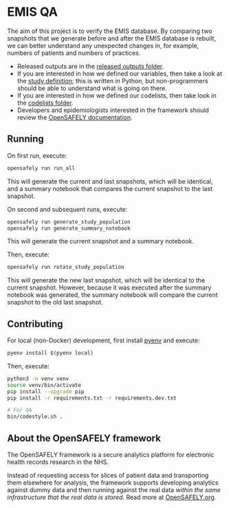 # EMIS QA

The aim of this project is to verify the EMIS database.
By comparing two snapshots that we generate before and after the EMIS database is rebuilt,
we can better understand any unexpected changes in, for example, numbers of patients and numbers of practices.

* Released outputs are in the [released outputs folder][].
* If you are interested in how we defined our variables,
  then take a look at the [study definition][];
  this is written in Python, but non-programmers should be able to understand what is going on there.
* If you are interested in how we defined our codelists,
  then take look in the [codelists folder][].
* Developers and epidemiologists interested in the framework should review the [OpenSAFELY documentation][].

## Running

On first run, execute:

```sh
opensafely run run_all
```

This will generate the current and last snapshots, which will be identical,
and a summary notebook that compares the current snapshot to the last snapshot.

On second and subsequent runs, execute:

```sh
opensafely run generate_study_population
opensafely run generate_summary_notebook
```

This will generate the current snapshot and a summary notebook.

Then, execute:

```sh
opensafely run rotate_study_population
```

This will generate the new last snapshot, which will be identical to the current snapshot.
However, because it was executed after the summary notebook was generated,
the summary notebook will compare the current snapshot to the old last snapshot.

## Contributing

For local (non-Docker) development, first install [pyenv][] and execute:

```sh
pyenv install $(pyenv local)
```

Then, execute:

```sh
python3 -m venv venv
source venv/bin/activate
pip install --upgrade pip
pip install -r requirements.txt -r requirements.dev.txt

# For QA
bin/codestyle.sh .
```

## About the OpenSAFELY framework

The OpenSAFELY framework is a secure analytics platform for electronic health records research in the NHS.

Instead of requesting access for slices of patient data and transporting them elsewhere for analysis,
the framework supports developing analytics against dummy data
and then running against the real data *within the same infrastructure that the real data is stored*.
Read more at [OpenSAFELY.org](https://opensafely.org).


[codelists folder]:codelists
[OpenSAFELY documentation]:https://docs.opensafely.org
[pyenv]: https://github.com/pyenv/pyenv
[released outputs folder]:released_outputs
[study definition]:analysis/study_definition.py
